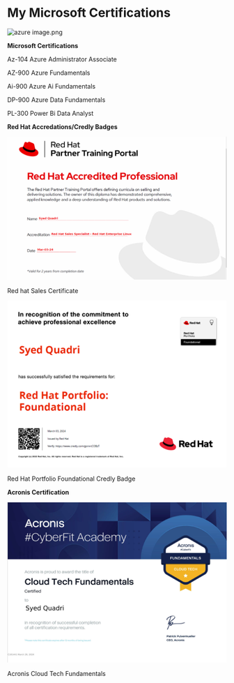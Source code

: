 # My Microsoft Certifications



![azure image.png](https://github.com/ssquadri/My-Microsoft-Certifications/blob/b50abe8ee46eaa2f14def6b9352d9151c3359df8/azure%20image.png)



**Microsoft Certifications**

Az-104 Azure Administrator Associate

AZ-900 Azure Fundamentals

Ai-900 Azure Ai Fundamentals

DP-900 Azure Data Fundamentals

PL-300 Power Bi Data Analyst 

**Red Hat Accredations/Credly Badges**

![red Hat Sales Specialist RHEL.png](https://github.com/ssquadri/All-of-My-Certifications/blob/f29db047bca7001c6e0fe96dfb52d2cd54fe1f70/red%20Hat%20Sales%20Specialist%20RHEL.png)

Red hat Sales Certificate 

![Red Hat Portfolio Foundational.png](https://github.com/ssquadri/All-of-My-Certifications/blob/484638d015eb42987fe5aa0e5f3b72afeca8c5f2/Red%20Hat%20Portfolio%20Foundational.png)

Red Hat Portfolio Foundational Credly Badge


**Acronis Certification**

![acronis Cloud Tech Fundamentals.png](https://github.com/ssquadri/All-of-My-Certifications/blob/8ce5977df72ce33de00cf49459342d0a7039a8ab/acronis%20Cloud%20Tech%20Fundamentals.png)

Acronis Cloud Tech Fundamentals
